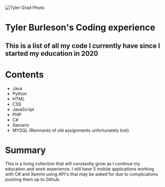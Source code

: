 ![Tyler Grad Photo](https://photos.smugmug.com/Spring-2022-Commencement/i-ff45cR7/0/d1565888/L/_NIP1734-L.jpg)
# **Tyler Burleson's Coding experience**
## This is a list of all my code I currently have since I started my education in 2020

# Contents
- Java
- Python
- HTML
- CSS
- JavaScript
- PHP
- C#
- Xamarin
- MYSQL (Remnants of old assignments unfortunately lost)

# Summary
This is a living collection that will constantly grow as I continue my education and work experience. 
I still have 5 mobile applications working with C# and Xamrin using API's that may be asked for due to complications pushing them up to Github.
